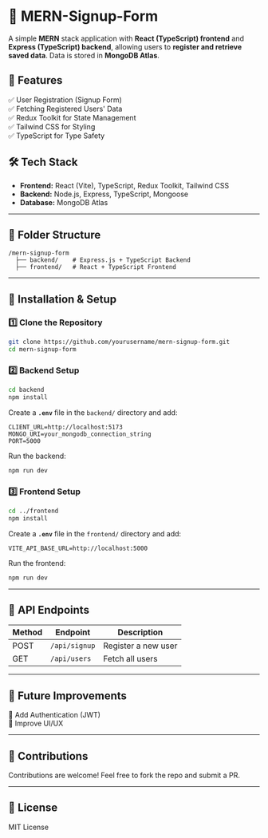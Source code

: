 # 📌 MERN-Signup-Form  

A simple **MERN** stack application with **React (TypeScript) frontend** and **Express (TypeScript) backend**, allowing users to **register and retrieve saved data**. Data is stored in **MongoDB Atlas**.  

## 🚀 Features  
✅ User Registration (Signup Form)  
✅ Fetching Registered Users' Data  
✅ Redux Toolkit for State Management  
✅ Tailwind CSS for Styling  
✅ TypeScript for Type Safety  

## 🛠 Tech Stack  
- **Frontend:** React (Vite), TypeScript, Redux Toolkit, Tailwind CSS  
- **Backend:** Node.js, Express, TypeScript, Mongoose  
- **Database:** MongoDB Atlas  

---

## 📂 Folder Structure  
```
/mern-signup-form
  ├── backend/    # Express.js + TypeScript Backend
  ├── frontend/   # React + TypeScript Frontend
```

---

## 🔧 Installation & Setup  

### 1️⃣ Clone the Repository  
```bash
git clone https://github.com/yourusername/mern-signup-form.git
cd mern-signup-form
```

### 2️⃣ Backend Setup  
```bash
cd backend
npm install
```
Create a **`.env`** file in the `backend/` directory and add:  
```
CLIENT_URL=http://localhost:5173
MONGO_URI=your_mongodb_connection_string
PORT=5000
```
Run the backend:  
```bash
npm run dev
```

### 3️⃣ Frontend Setup  
```bash
cd ../frontend
npm install
```
Create a **`.env`** file in the `frontend/` directory and add:  
```
VITE_API_BASE_URL=http://localhost:5000
```
Run the frontend:  
```bash
npm run dev
```

---

## 🔄 API Endpoints  

| Method | Endpoint       | Description          |
|--------|--------------|----------------------|
| POST   | `/api/signup` | Register a new user |
| GET    | `/api/users`  | Fetch all users     |

---

## 🎯 Future Improvements  
🔹 Add Authentication (JWT)  
🔹 Improve UI/UX  

---

## 🤝 Contributions  
Contributions are welcome! Feel free to fork the repo and submit a PR.  

---

## 📜 License  
MIT License  

